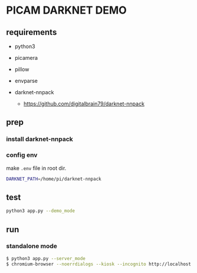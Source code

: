# PICAM DARKNET DEMO

## requirements

- python3
- picamera
- pillow
- envparse

- darknet-nnpack
  - https://github.com/digitalbrain79/darknet-nnpack

## prep

### install darknet-nnpack


### config env

make `.env` file in root dir.

```sh
DARKNET_PATH=/home/pi/darknet-nnpack
```


## test

```sh
python3 app.py --demo_mode
```

## run

### standalone mode

```sh
$ python3 app.py --server_mode
$ chromium-browser --noerrdialogs --kiosk --incognito http://localhost:8080/
```